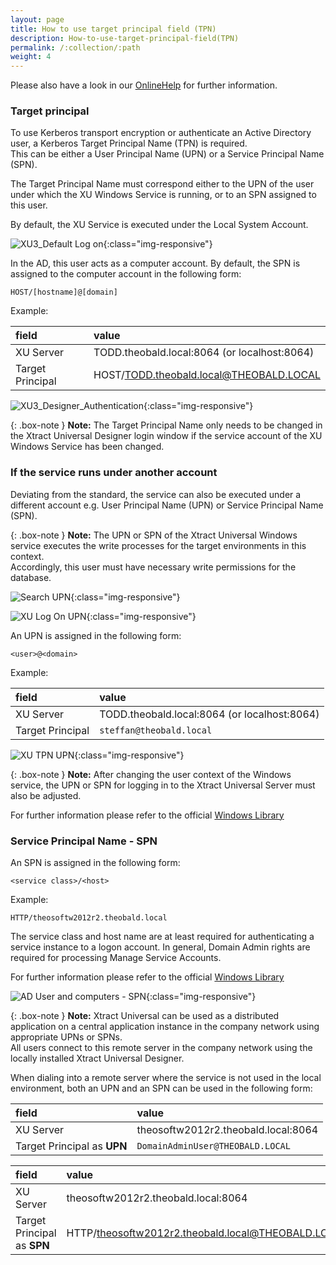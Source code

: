 ```yaml
---
layout: page
title: How to use target principal field (TPN)
description: How-to-use-target-principal-field(TPN)
permalink: /:collection/:path
weight: 4
---
```


Please also have a look in our [OnlineHelp](https://help.theobald-software.com/en/xtract-universal/security-xu3/user-management) for further information.

### Target principal

To use Kerberos transport encryption or authenticate an Active Directory user, a Kerberos Target Principal Name (TPN) is required. <br> This can be either a User Principal Name (UPN) or a Service Principal Name (SPN).

The Target Principal Name must correspond either to the UPN of the user under which the XU Windows Service is running, or to an SPN assigned to this user.

By default, the XU Service is executed under the Local System Account. 

![XU3_Default Log on](/img/contents/log_on_local_system_account.png){:class="img-responsive"}

In the AD, this user acts as a computer account. By default, the SPN is assigned to the computer account in the following form:
```
HOST/[hostname]@[domain]
```
Example:

|field | value|
|:---|:----|
|XU Server | TODD.theobald.local:8064 (or localhost:8064)|
|Target Principal| HOST/TODD.theobald.local@THEOBALD.LOCAL|

![XU3_Designer_Authentication](/img/contents/XU3_Designer_Authentication.png){:class="img-responsive"}

{: .box-note }
**Note:** The Target Principal Name only needs to be changed in the Xtract Universal Designer login window if the service account of the XU Windows Service has been changed.

### If the service runs under another account

Deviating from the standard, the service can also be executed under a different account e.g. User Principal Name (UPN) or Service Principal Name (SPN). 

{: .box-note }
**Note:** The UPN or SPN of the Xtract Universal Windows service executes the write processes for the target environments in this context. <br> Accordingly, this user must have necessary write permissions for the database.

![Search UPN](/img/contents/select_user_or_service_account.png){:class="img-responsive"}

![XU Log On UPN](/img/contents/log_on_diesen_account.png){:class="img-responsive"}


An UPN is assigned in the following form:
```
<user>@<domain>
```
Example:

|field | value|
|:---|:----|
|XU Server|TODD.theobald.local:8064 (or localhost:8064)|
|Target Principal |`steffan@theobald.local`|


![XU TPN UPN](/img/contents/xu_UPN_steffan@.png){:class="img-responsive"}

{: .box-note }
**Note:** After changing the user context of the Windows service, the UPN or SPN for logging in to the Xtract Universal Server must also be adjusted.

For further information please refer to the official [Windows Library](https://msdn.microsoft.com/en-us/library/windows/desktop/aa380525(v=vs.85).aspx)

### Service Principal Name - SPN

An SPN is assigned in the following form:
```
<service class>/<host>
```
Example:
```
HTTP/theosoftw2012r2.theobald.local
```
The service class and host name are at least required for authenticating a service instance to a logon account. In general, Domain Admin rights are required for processing Manage Service Accounts. 

For further information please refer to the official [Windows Library](https://msdn.microsoft.com/en-us/library/ms677949(VS.85).aspx)

![AD User and computers - SPN](/img/contents/xu_ad_spn.png){:class="img-responsive"}

{: .box-note }
**Note:** Xtract Universal can be used as a distributed application on a central application instance in the company network using appropriate UPNs or SPNs. <br> All users connect to this remote server in the company network using the locally installed Xtract Universal Designer.

When dialing into a remote server where the service is not used in the local environment, both an UPN and an SPN can be used in the following form:

|field | value|
|:---|:----|
|XU Server|		 theosoftw2012r2.theobald.local:8064|
|Target Principal as **UPN** |`DomainAdminUser@THEOBALD.LOCAL`|

|field | value|
|:---|:----|
|XU Server|	 theosoftw2012r2.theobald.local:8064|
|Target Principal as **SPN** |HTTP/theosoftw2012r2.theobald.local@THEOBALD.LOCAL|
